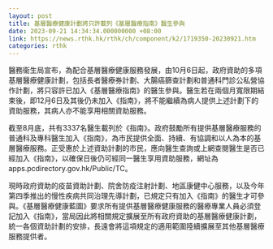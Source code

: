 ```yaml
---
layout: post
title: 基層醫療健康計劃將只許載列《基層醫療指南》醫生參與
date: 2023-09-21 14:34:34.000000000 +08:00
link: https://news.rthk.hk/rthk/ch/component/k2/1719350-20230921.htm
categories: rthk
---
```


醫務衞生局宣布，為配合基層醫療健康服務發展，由10月6日起，政府資助的多項基層醫療健康計劃，包括長者醫療券計劃、大腸癌篩查計劃和普通科門診公私營協作計劃，將只容許已加入《基層醫療指南》的醫生參與。醫生若在兩個月寬限期結束後，即12月6日及其後仍未加入《指南》，將不能繼續為病人提供上述計劃下的資助服務，其病人亦不能享用相關資助服務。

截至8月底，共有3337名醫生載列於《指南》。政府鼓勵所有提供基層醫療服務的普通科及專科醫生加入《指南》，為巿民提供全面、持續、有協調和以人為本的基層醫療服務。正受惠於上述資助計劃的市民，應向醫生查詢或上網查閱醫生是否已經加入《指南》，以確保日後仍可經同一醫生享用資助服務，網址為 apps.pcdirectory.gov.hk/Public/TC。

現時政府資助的疫苗資助計劃、院舍防疫注射計劃、地區康健中心服務，以及今年第四季推出的慢性疾病共同治理先導計劃，已規定只有加入《指南》的醫生才可參與。《基層醫療健康藍圖》要求所有提供基層醫療健康服務的醫療專業人員必須登記加入《指南》，當局因此將相關規定擴展至所有政府資助的基層醫療健康計劃，統一各個資助計劃的安排，長遠會將這項規定的適用範圍陸續擴展至其他基層醫療服務提供者。
